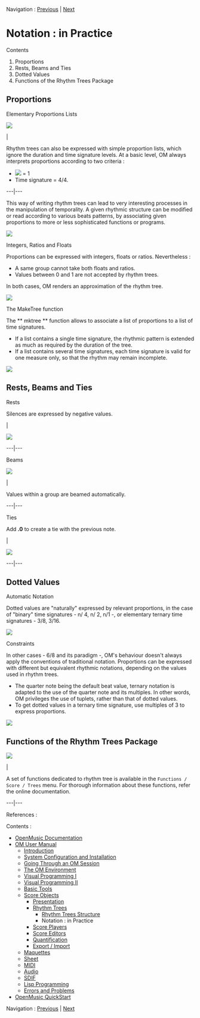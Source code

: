 Navigation : [Previous](RT1 "page précédente\(Rhythm Trees
Structure\)") | [Next](ScorePlayer "Next\(Score
Players\)")


# Notation : in Practice

Contents

  1. Proportions
  2. Rests, Beams and Ties
  3. Dotted Values
  4. Functions of the Rhythm Trees Package

## Proportions

Elementary Proportions Lists

![](../res/props1.png)

|

Rhythm trees can also be expressed with simple proportion lists, which ignore
the duration and time signature levels. At a basic level, OM always interprets
proportions according to two criteria :

  * ![](../res/ronde_icon.png) = 1
  * Time signature = 4/4.

  
  
---|---  
  
This way of writing rhythm trees can lead to very interesting processes in the
manipulation of temporality. A given rhythmic structure can be modified or
read according to various beats patterns, by associating given proportions to
more or less sophisticated functions or programs.

![](../res/props3.png)

Integers, Ratios and Floats

Proportions can be expressed with integers, floats or ratios. Nevertheless :

  * A same group cannot take both floats and ratios. 
  * Values between 0 and 1 are not accepted by rhythm trees. 

In both cases, OM renders an approximation of the rhythm tree.

![](../res/nozero.png)

The MakeTree function

The  ** mktree ** function allows to associate a list of proportions to a list
of time signatures.

  * If a list contains a single time signature, the rhythmic pattern is extended as much as required by the duration of the tree.
  * If a list contains several time signatures, each time signature is valid for one measure only, so that the rhythm may remain incomplete. 

![](../res/props2.png)

## Rests, Beams and Ties

Rests

Silences are expressed by negative values.

|

![](../res/silence1.png)  
  
---|---  
  
Beams

![](../res/beam1.png)

|

Values within a group are beamed automatically.  
  
---|---  
  
Ties

Add **.0** to create a tie with the previous note.

|

![](../res/tie1.png)  
  
---|---  
  
## Dotted Values

Automatic Notation

Dotted values are "naturally" expressed by relevant proportions, in the case
of "binary" time signatures - n/ 4, n/ 2, n/1 -, or elementary ternary time
signatures - 3/8, 3/16.

![](../res/dot1.png)

Constraints

In other cases - 6/8 and its paradigm -, OM's behaviour doesn't always apply
the conventions of traditional notation. Proportions can be expressed with
different but equivalent rhythmic notations, depending on the values used in
rhythm trees.

  * The quarter note being the default beat value, ternary notation is adapted to the use of the quarter note and its multiples. In other words, OM privileges the use of tuplets, rather than that of dotted values.
  * To get dotted values in a ternary time signature, use multiples of 3 to express proportions. 

![](../res/props.png)

## Functions of the Rhythm Trees Package

![](../res/treefunctions.png)

|

A set of functions dedicated to rhythm tree is available in the `Functions /
Score / Trees` menu. For thorough information about these functions, refer the
online documentation.  
  
---|---  
  
References :

Contents :

  * [OpenMusic Documentation](OM-Documentation)
  * [OM User Manual](OM-User-Manual)
    * [Introduction](00-Contents)
    * [System Configuration and Installation](Installation)
    * [Going Through an OM Session](Goingthrough)
    * [The OM Environment](Environment)
    * [Visual Programming I](BasicVisualProgramming)
    * [Visual Programming II](AdvancedVisualProgramming)
    * [Basic Tools](BasicObjects)
    * [Score Objects](ScoreObjects)
      * [Presentation](Score-Objects-Intro)
      * [Rhythm Trees](RT)
        * [Rhythm Trees Structure](RT1)
        * Notation : in Practice
      * [Score Players](ScorePlayer)
      * [Score Editors](ScoreEditors)
      * [Quantification](Quantification)
      * [Export / Import](ImportExport)
    * [Maquettes](Maquettes)
    * [Sheet](Sheet)
    * [MIDI](MIDI)
    * [Audio](Audio)
    * [SDIF](SDIF)
    * [Lisp Programming](Lisp)
    * [Errors and Problems](errors)
  * [OpenMusic QuickStart](QuickStart-Chapters)

Navigation : [Previous](RT1 "page précédente\(Rhythm Trees
Structure\)") | [Next](ScorePlayer "Next\(Score
Players\)")

